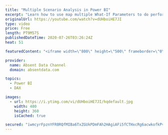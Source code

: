 ```yaml
---
title: "Multiple Scenario Analysis in Power BI"
excerpt: "Learn how to use map multiple What-If Parameters to do perform insightful scenario analysis using Power BI\r Contact me on Linkedin:\r https://www.linkedin.com/in/gaelimholland/"
originalUrl: https://youtube.com/watch?v=dUHboiHE7JI
type: video
price: Free
length: PT9M57S
publishedDateTime: 2020-07-26T03:26:24Z
heat: 51

featuredContent: "<iframe width=\"800\" height=\"500\" frameborder=\"0\" src=\"https://www.youtube.com/embed/dUHboiHE7JI\" allow=\"accelerometer; autoplay; encrypted-media; gyroscope; picture-in-picture\" allowfullscreen></iframe>"

provider:
  name: Absent Data Channel
  domain: absentdata.com

topics:
  - Power BI
  - DAX

images:
  - url: https://i.ytimg.com/vi/dUHboiHE7JI/hqdefault.jpg
    width: 480
    height: 360
    isCached: true

secured: "iwmcyrFpznYFR0RQfMIBa6TxZGUkPDmFAh2HAgiAFi5fCTHxcRg6acwkofkPvJdbNuvYJHyR2YFrue7dXncdOcULfOA62o+8ZXjnF8Cfj4DigHsY8C8J6GMUD+vq7W36qZy/KGgVwMs7nlpjMTzeWUOW6C7tgortPthLqmlRDsh3d06gFUbjzGttsbLRu/+HW+a0Wip18QLMJQKpS2uaXOc+whuLOvse/Dg6ZoC/pL1bJhrTS9lJTvoqTMfSA3/nQTokKn6khRyVkxMs13IQDBG1+JONXZ6T70WppXb2v7KReBbeQLVQcW66Iax3cJLtF9LPHMQepgUY9UYGnuwX1iBU/HdNuw2vepkPR94mFEr/Rqeg8TSHYzjAGL97O9ab9nYd4JVQCKMetvIkriFmpNrDhnZIw/XMSR2PFHyh4ds=;UmcsUZn2kT/qpt0ld87jNQ=="
---
```


